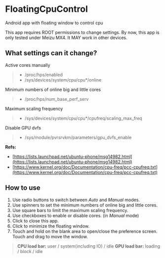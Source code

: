 # FloatingCpuControl
Android app with floating window to control cpu


This app requires ROOT permissions to change settings.
By now, this app is only tested under Meizu MX4. It MAY work in other devices.

## What settings can it change?


Active cores manually
> - /proc/hps/enabled   
> - /sys/devices/system/cpu/cpu*/online   


Minimum numbers of online big and little  cores
> - /proc/hps/num_base_perf_serv 


 Maximum scaling frequency 
> - /sys/devices/system/cpu/cpu*/cpufreq/scaling_max_freq


Disable GPU dvfs

>  - /sys/module/pvrsrvkm/parameters/gpu_dvfs_enable



**Refs:** 

 - [https://lists.launchpad.net/ubuntu-phone/msg14982.html](https://lists.launchpad.net/ubuntu-phone/msg14982.html)
 - [https://www.kernel.org/doc/Documentation/cpu-freq/pcc-cpufreq.txt](https://www.kernel.org/doc/Documentation/cpu-freq/pcc-cpufreq.txt)

## How to use

1. Use radio buttons to switch between *Auto* and  *Manual* modes.
2. Use spinners to set the minimum numbers of online big and little  cores.
3. Use square bars to limit the maximum scaling frequency. 
4. Use checkboxes to enable or disable cores. (in  *Manual* mode)
5. Click to close this app.
6. Click to minimize the floating window.
7. Touch and hold on the blank area to open/close the preference screen. Touch and drag to move the window.


> **CPU load bar:**    user / system(including IO) / idle
> **GPU load bar:**    loading / block / idle


